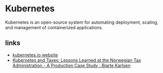 # Kubernetes

Kubernetes is an open-source system for automating deployment, scaling, and management of containerized applications.


## links
* [kubernetes.io website](https://kubernetes.io/)
* [Kubernetes and Taxes: Lessons Learned at the Norwegian Tax Administration - A Production Case Study : Bjarte Karlsen](https://vimeo.com/289513702)


